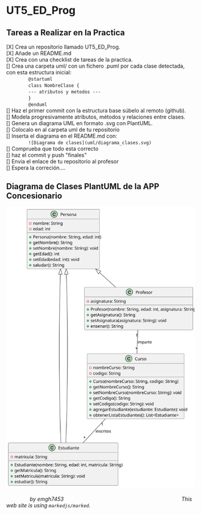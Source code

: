 # UT5_ED_Prog

## Tareas a Realizar en la Practica
[X] Crea un repositorio llamado UT5_ED_Prog.  
[X] Añade un README.md  
[X] Crea con una checklist de tareas de la practica.   
[] Crea una carpeta uml/ con un fichero .puml por cada clase detectada, con esta estructura inicial:  
&nbsp;&nbsp;&nbsp;&nbsp;&nbsp;&nbsp;&nbsp;&nbsp;&nbsp;&nbsp;&nbsp;&nbsp;&nbsp;&nbsp;&nbsp;`@startuml   `  
&nbsp;&nbsp;&nbsp;&nbsp;&nbsp;&nbsp;&nbsp;&nbsp;&nbsp;&nbsp;&nbsp;&nbsp;&nbsp;&nbsp;&nbsp;`class NombreClase {   `  
&nbsp;&nbsp;&nbsp;&nbsp;&nbsp;&nbsp;&nbsp;&nbsp;&nbsp;&nbsp;&nbsp;&nbsp;&nbsp;&nbsp;&nbsp;` --- atributos y metodos ---   `  
&nbsp;&nbsp;&nbsp;&nbsp;&nbsp;&nbsp;&nbsp;&nbsp;&nbsp;&nbsp;&nbsp;&nbsp;&nbsp;&nbsp;&nbsp;`}  `   
&nbsp;&nbsp;&nbsp;&nbsp;&nbsp;&nbsp;&nbsp;&nbsp;&nbsp;&nbsp;&nbsp;&nbsp;&nbsp;&nbsp;&nbsp;`@enduml`  
[] Haz el primer commit con la estructura base súbelo al remoto (github).  
[] Modela progresivamente atributos, métodos y relaciones entre clases.  
[] Genera un diagrama UML en formato .svg con PlantUML.  
[] Colocalo en al carpeta uml de tu repositorio   
[] Inserta el diagrama en el README.md con:  
&nbsp;&nbsp;&nbsp;&nbsp;&nbsp;&nbsp;&nbsp;&nbsp;&nbsp;&nbsp;&nbsp;&nbsp;&nbsp;&nbsp;&nbsp;` ![Diagrama de clases](uml/diagrama_clases.svg) `   
[] Comprueba que todo esta correcto   
[] haz el commit y push "finales"   
[] Envia el enlace de tu repositorio al profesor   
[] Espera la correción....   

## Diagrama de Clases PlantUML de la APP Concesionario
![Diagrama de clases](OtroDiagrama.svg)   




###### &nbsp;&nbsp;&nbsp;&nbsp;&nbsp;&nbsp;&nbsp;&nbsp;&nbsp;&nbsp;&nbsp;&nbsp;&nbsp;&nbsp;&nbsp; by emgh7453 &nbsp;&nbsp;&nbsp;&nbsp;&nbsp;&nbsp;&nbsp;&nbsp;&nbsp;&nbsp;&nbsp;&nbsp;&nbsp;&nbsp;&nbsp;&nbsp;&nbsp;&nbsp;&nbsp;&nbsp;&nbsp;&nbsp;&nbsp;&nbsp;&nbsp;&nbsp;&nbsp;&nbsp;&nbsp;&nbsp;&nbsp;&nbsp;&nbsp;&nbsp;&nbsp;&nbsp;&nbsp;&nbsp;&nbsp;&nbsp;&nbsp;&nbsp;&nbsp;&nbsp;&nbsp;&nbsp;&nbsp;&nbsp;&nbsp;&nbsp;&nbsp;&nbsp;&nbsp;&nbsp;&nbsp;&nbsp;&nbsp;&nbsp;&nbsp;&nbsp;&nbsp;&nbsp;&nbsp;&nbsp;&nbsp;&nbsp;&nbsp;&nbsp;&nbsp;&nbsp;&nbsp;&nbsp;&nbsp;&nbsp;&nbsp;&nbsp;&nbsp;&nbsp;&nbsp;This web site is using `markedjs/marked`.
